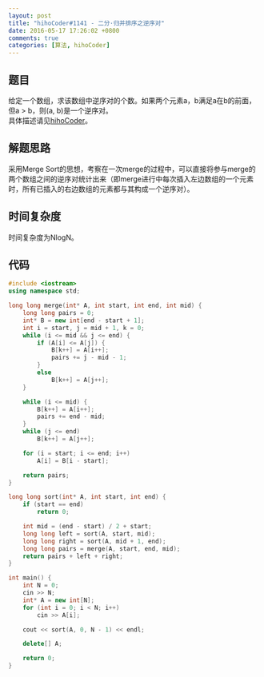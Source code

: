 ```yaml
---
layout: post
title: "hihoCoder#1141 - 二分·归并排序之逆序对"
date: 2016-05-17 17:26:02 +0800
comments: true
categories: [算法, hihoCoder]
---
```


## 题目
给定一个数组，求该数组中逆序对的个数。如果两个元素a，b满足a在b的前面，但a > b，则(a, b)是一个逆序对。  
具体描述请见[hihoCoder](http://hihocoder.com/problemset/problem/1141)。
<!--more-->
## 解题思路
采用Merge Sort的思想，考察在一次merge的过程中，可以直接将参与merge的两个数组之间的逆序对统计出来（即merge进行中每次插入左边数组的一个元素时，所有已插入的右边数组的元素都与其构成一个逆序对）。
## 时间复杂度
时间复杂度为NlogN。
## 代码
```c++
#include <iostream>
using namespace std;

long long merge(int* A, int start, int end, int mid) {
	long long pairs = 0;
	int* B = new int[end - start + 1];
	int i = start, j = mid + 1, k = 0;
	while (i <= mid && j <= end) {
		if (A[i] <= A[j]) {
			B[k++] = A[i++];
			pairs += j - mid - 1;
		}
		else
			B[k++] = A[j++];
	}

	while (i <= mid) {
		B[k++] = A[i++];
		pairs += end - mid;
	}
	while (j <= end)
		B[k++] = A[j++];

	for (i = start; i <= end; i++)
		A[i] = B[i - start];

	return pairs;
}

long long sort(int* A, int start, int end) {
	if (start == end)
		return 0;

	int mid = (end - start) / 2 + start;
	long long left = sort(A, start, mid);
	long long right = sort(A, mid + 1, end);
	long long pairs = merge(A, start, end, mid);
	return pairs + left + right;
}

int main() {
	int N = 0;
	cin >> N;
	int* A = new int[N];
	for (int i = 0; i < N; i++)
		cin >> A[i];

	cout << sort(A, 0, N - 1) << endl;

	delete[] A;

	return 0;
}
```
